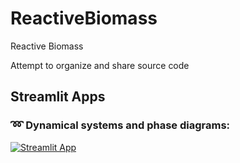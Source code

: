 # ReactiveBiomass
Reactive Biomass

Attempt to organize and share source code

## Streamlit Apps

### ➿ Dynamical systems and phase diagrams: 
[![Streamlit App](https://static.streamlit.io/badges/streamlit_badge_black_white.svg)](https://edsaac-dashboards-streamlit-home-streamlit-a1792y.streamlitapp.com/)